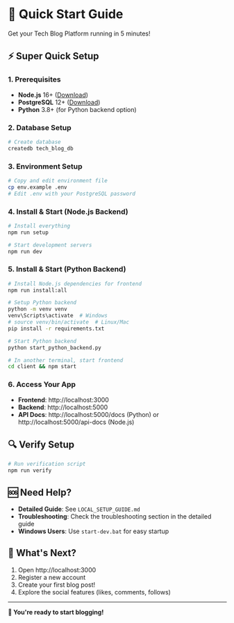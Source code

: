 # 🚀 Quick Start Guide

Get your Tech Blog Platform running in 5 minutes!

## ⚡ Super Quick Setup

### 1. Prerequisites
- **Node.js** 16+ ([Download](https://nodejs.org/))
- **PostgreSQL** 12+ ([Download](https://postgresql.org/))
- **Python** 3.8+ (for Python backend option)

### 2. Database Setup
```bash
# Create database
createdb tech_blog_db
```

### 3. Environment Setup
```bash
# Copy and edit environment file
cp env.example .env
# Edit .env with your PostgreSQL password
```

### 4. Install & Start (Node.js Backend)
```bash
# Install everything
npm run setup

# Start development servers
npm run dev
```

### 5. Install & Start (Python Backend)
```bash
# Install Node.js dependencies for frontend
npm run install:all

# Setup Python backend
python -m venv venv
venv\Scripts\activate  # Windows
# source venv/bin/activate  # Linux/Mac
pip install -r requirements.txt

# Start Python backend
python start_python_backend.py

# In another terminal, start frontend
cd client && npm start
```

### 6. Access Your App
- **Frontend**: http://localhost:3000
- **Backend**: http://localhost:5000
- **API Docs**: http://localhost:5000/docs (Python) or http://localhost:5000/api-docs (Node.js)

## 🔍 Verify Setup
```bash
# Run verification script
npm run verify
```

## 🆘 Need Help?
- **Detailed Guide**: See `LOCAL_SETUP_GUIDE.md`
- **Troubleshooting**: Check the troubleshooting section in the detailed guide
- **Windows Users**: Use `start-dev.bat` for easy startup

## 🎯 What's Next?
1. Open http://localhost:3000
2. Register a new account
3. Create your first blog post!
4. Explore the social features (likes, comments, follows)

---

**🎉 You're ready to start blogging!**
